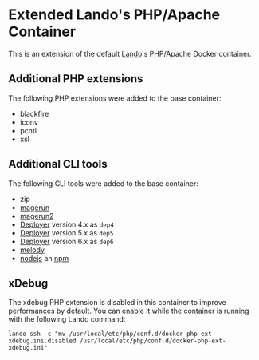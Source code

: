 # Extended Lando's PHP/Apache Container

This is an extension of the default [Lando](https://github.com/lando/lando)'s PHP/Apache Docker container.

## Additional PHP extensions

The following PHP extensions were added to the base container:

* blackfire
* iconv
* pcntl
* xsl

## Additional CLI tools

The following CLI tools were added to the base container:

* zip
* [magerun](https://github.com/netz98/n98-magerun)
* [magerun2](https://github.com/netz98/n98-magerun2)
* [Deployer](https://deployer.org/) version 4.x as `dep4`
* [Deployer](https://deployer.org/) version 5.x as `dep5`
* [Deployer](https://deployer.org/) version 6.x as `dep6`
* [melody](http://melody.sensiolabs.org/)
* [nodejs](https://nodejs.org/en/) an [npm](https://www.npmjs.com/)

## xDebug

The xdebug PHP extension is disabled in this container to improve performances by default. You can enable it while the container is running with the following Lando command:

	lando ssh -c "mv /usr/local/etc/php/conf.d/docker-php-ext-xdebug.ini.disabled /usr/local/etc/php/conf.d/docker-php-ext-xdebug.ini"
	
